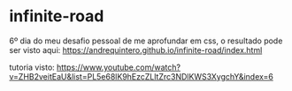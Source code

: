 # infinite-road

6º dia do meu desafio pessoal de me aprofundar em css, o resultado pode ser visto aqui: https://andrequintero.github.io/infinite-road/index.html

tutoria visto: https://www.youtube.com/watch?v=ZHB2veitEaU&list=PL5e68lK9hEzcZLltZrc3NDlKWS3XygchY&index=6
